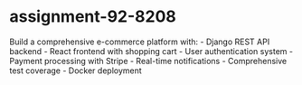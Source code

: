 # assignment-92-8208
Build a comprehensive e-commerce platform with: - Django REST API backend - React frontend with shopping cart - User authentication system - Payment processing with Stripe - Real-time notifications - Comprehensive test coverage - Docker deployment
